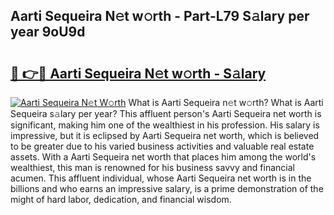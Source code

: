 ## Aarti Sequeira N𝚎t w𝚘rth - Part-L79 S𝚊lary per year 9oU9d

# <h2><a href="http://gc3hs6.nevu.top/?p=Aarti+Sequeira">🔗 👉🔴 Aarti Sequeira N𝚎t w𝚘rth - S𝚊lary</a></h2>

[![Aarti Sequeira N𝚎t W𝚘rth](https://i.imgur.com/Oavwk0R.jpeg)](http://gc3hs6.nevu.top/?p=Aarti+Sequeira)
What is Aarti Sequeira n𝚎t w𝚘rth? What is Aarti Sequeira s𝚊lary per year?
This affluent person's Aarti Sequeira net worth is significant, making him one of the wealthiest in his profession. His salary is impressive, but it is eclipsed by Aarti Sequeira net worth, which is believed to be greater due to his varied business activities and valuable real estate assets. With a Aarti Sequeira net worth that places him among the world's wealthiest, this man is renowned for his business savvy and financial acumen. This affluent individual, whose Aarti Sequeira net worth is in the billions and who earns an impressive salary, is a prime demonstration of the might of hard labor, dedication, and financial wisdom.
